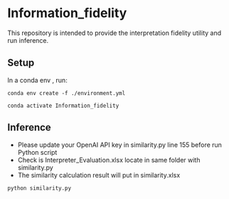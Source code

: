 # Information_fidelity

This repository is intended to provide the interpretation fidelity utility and run inference.

## Setup

In a conda env , run:
```
conda env create -f ./environment.yml

conda activate Information_fidelity
```

## Inference
* Please update your OpenAI API key in similarity.py line 155 before run Python script
* Check is Interpreter_Evaluation.xlsx locate in same folder with similarity.py
* The similarity calculation result will put in similarity.xlsx

```
python similarity.py
```

